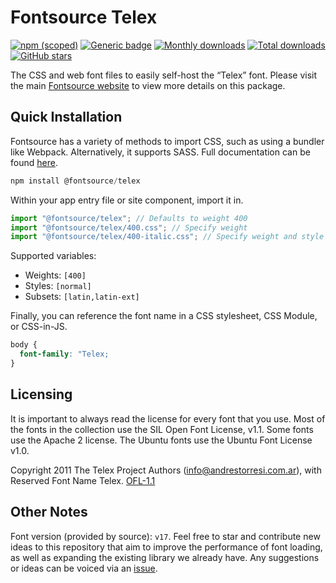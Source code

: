 # Fontsource Telex

[![npm (scoped)](https://img.shields.io/npm/v/@fontsource/telex?color=brightgreen)](https://www.npmjs.com/package/@fontsource/telex) [![Generic badge](https://img.shields.io/badge/fontsource-passing-brightgreen)](https://github.com/fontsource/fontsource) [![Monthly downloads](https://badgen.net/npm/dm/@fontsource/telex)](https://github.com/fontsource/fontsource) [![Total downloads](https://badgen.net/npm/dt/@fontsource/telex)](https://github.com/fontsource/fontsource) [![GitHub stars](https://img.shields.io/github/stars/fontsource/fontsource.svg?style=social&label=Star)](https://github.com/fontsource/fontsource/stargazers)

The CSS and web font files to easily self-host the “Telex” font. Please visit the main [Fontsource website](https://fontsource.org/fonts/telex) to view more details on this package.

## Quick Installation

Fontsource has a variety of methods to import CSS, such as using a bundler like Webpack. Alternatively, it supports SASS. Full documentation can be found [here](https://fontsource.org/docs/getting-started/introduction).

```javascript
npm install @fontsource/telex
```

Within your app entry file or site component, import it in.

```javascript
import "@fontsource/telex"; // Defaults to weight 400
import "@fontsource/telex/400.css"; // Specify weight
import "@fontsource/telex/400-italic.css"; // Specify weight and style

```

Supported variables:
- Weights: `[400]`
- Styles: `[normal]`
- Subsets: `[latin,latin-ext]`

Finally, you can reference the font name in a CSS stylesheet, CSS Module, or CSS-in-JS.

```css
body {
  font-family: "Telex;
}
```

## Licensing
It is important to always read the license for every font that you use.
Most of the fonts in the collection use the SIL Open Font License, v1.1. Some fonts use the Apache 2 license. The Ubuntu fonts use the Ubuntu Font License v1.0.

Copyright 2011 The Telex Project Authors (info@andrestorresi.com.ar), with Reserved Font Name Telex.
[OFL-1.1](http://scripts.sil.org/OFL)

## Other Notes
Font version (provided by source): `v17`.
Feel free to star and contribute new ideas to this repository that aim to improve the performance of font loading, as well as expanding the existing library we already have. Any suggestions or ideas can be voiced via an [issue](https://github.com/fontsource/fontsource/issues).